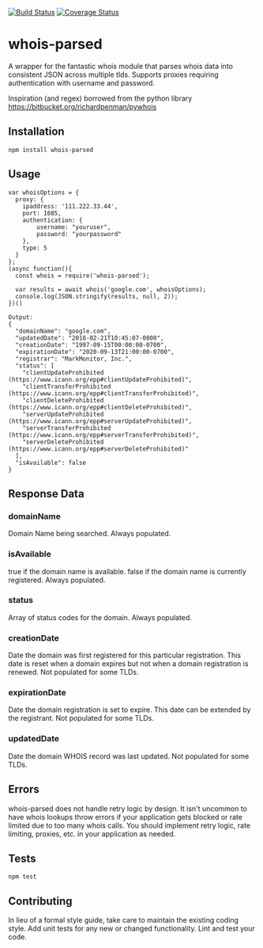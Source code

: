 [![Build Status](https://travis-ci.org/moneals/whois-parsed.svg?branch=master)](https://travis-ci.org/moneals/whois-parsed) [![Coverage Status](https://coveralls.io/repos/github/moneals/whois-parsed/badge.svg?branch=master)](https://coveralls.io/github/moneals/whois-parsed?branch=master)

# whois-parsed
A wrapper for the fantastic whois module that parses whois data into consistent JSON across multiple tlds. Supports proxies requiring authentication with username and password.

Inspiration (and regex) borrowed from the python library https://bitbucket.org/richardpenman/pywhois

## Installation

  `npm install whois-parsed`

## Usage
```
var whoisOptions = {
  proxy: {
    ipaddress: '111.222.33.44',
    port: 1085,
    authentication: {
        username: "youruser",
        password: "yourpassword"
    },
    type: 5
  }
};
(async function(){
  const whois = require('whois-parsed');

  var results = await whois('google.com', whoisOptions);
  console.log(JSON.stringify(results, null, 2));
})()

Output:
{
  "domainName": "google.com",
  "updatedDate": "2018-02-21T10:45:07-0800",
  "creationDate": "1997-09-15T00:00:00-0700",
  "expirationDate": "2020-09-13T21:00:00-0700",
  "registrar": "MarkMonitor, Inc.",
  "status": [
    "clientUpdateProhibited (https://www.icann.org/epp#clientUpdateProhibited)",
    "clientTransferProhibited (https://www.icann.org/epp#clientTransferProhibited)",
    "clientDeleteProhibited (https://www.icann.org/epp#clientDeleteProhibited)",
    "serverUpdateProhibited (https://www.icann.org/epp#serverUpdateProhibited)",
    "serverTransferProhibited (https://www.icann.org/epp#serverTransferProhibited)",
    "serverDeleteProhibited (https://www.icann.org/epp#serverDeleteProhibited)"
  ],
  "isAvailable": false
}
```

## Response Data
### domainName
Domain Name being searched.
Always populated.
### isAvailable
true if the domain name is available.
false if the domain name is currently registered.
Always populated.
### status
Array of status codes for the domain.
Always populated.
### creationDate
Date the domain was first registered for this particular registration. This date is reset when a domain expires but not when a domain registration is renewed.
Not populated for some TLDs.
### expirationDate
Date the domain registration is set to expire. This date can be extended by the registrant.
Not populated for some TLDs.
### updatedDate
Date the domain WHOIS record was last updated. Not populated for some TLDs.

## Errors

whois-parsed does not handle retry logic by design. It isn't uncommon to have whois lookups throw errors if your application gets blocked or rate limited due to too many whois calls. You should implement retry logic, rate limiting, proxies, etc. in your application as needed.

## Tests

  `npm test`

## Contributing

In lieu of a formal style guide, take care to maintain the existing coding style. Add unit tests for any new or changed functionality. Lint and test your code.
